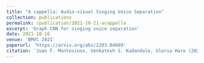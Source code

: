 ```yaml
---
title: "A cappella: Audio-visual Singing Voice Separation"
collection: publications
permalink: /publication/2021-10-21-acappella
excerpt: 'Graph CNN for singing voice separation'
date: 2021-10-16
venue: 'BMVC 2021'
paperurl: 'https://arxiv.org/abs/2203.04099'
citation: 'Juan F. Montesinos, Venkatesh S. Kadandale, Gloria Haro (2021). &quot;A cappella: Audio-visual Singing Voice Separation<i>Review</i>'
---
```

